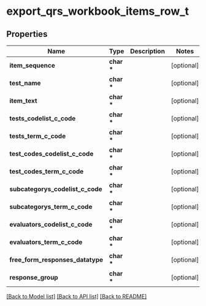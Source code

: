 # export_qrs_workbook_items_row_t

## Properties
Name | Type | Description | Notes
------------ | ------------- | ------------- | -------------
**item_sequence** | **char \*** |  | [optional] 
**test_name** | **char \*** |  | [optional] 
**item_text** | **char \*** |  | [optional] 
**tests_codelist_c_code** | **char \*** |  | [optional] 
**tests_term_c_code** | **char \*** |  | [optional] 
**test_codes_codelist_c_code** | **char \*** |  | [optional] 
**test_codes_term_c_code** | **char \*** |  | [optional] 
**subcategorys_codelist_c_code** | **char \*** |  | [optional] 
**subcategorys_term_c_code** | **char \*** |  | [optional] 
**evaluators_codelist_c_code** | **char \*** |  | [optional] 
**evaluators_term_c_code** | **char \*** |  | [optional] 
**free_form_responses_datatype** | **char \*** |  | [optional] 
**response_group** | **char \*** |  | [optional] 

[[Back to Model list]](../README.md#documentation-for-models) [[Back to API list]](../README.md#documentation-for-api-endpoints) [[Back to README]](../README.md)


